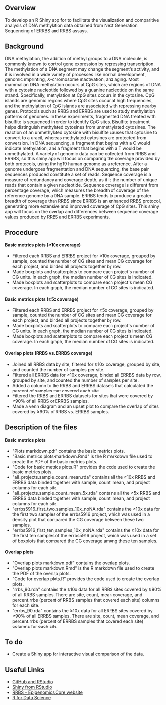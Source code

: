 ## Overview
To develop an R Shiny app for to facilitate the visualization and comparitive analysis of DNA methylation data obtained from Next Generation Sequencing of ERRBS and RRBS assays.

## Background
  DNA methylation, the addition of methyl groups to a DNA molecule, is commonly known to control gene expression by repressing transcription. The methylation of a DNA segment may change the segment’s activity, and it is involved in a wide variety of processes like normal development, genomic imprinting, X-chromosome inactivation, and aging. Most mammalian DNA methylation occurs at CpG sites, which are regions of DNA with a cytosine nucleotide followed by a guanine nucleotide on the same strand. Specifically, methylation at CpG sites occurs in the cytosine. CpG islands are genomic regions where CpG sites occur at high frequencies, and the methylation of CpG islands are associated with repressing nearby genes. 
  Protocols such as RRBS and ERRBS are used to study methylation patterns of genomes. In these experiments, fragmented DNA treated with bisulfite is sequenced in order to identify CpG sites. Bisulfite treatment helps distinguish methylated cytosines from unmethylated cytosines. The reaction of an unmethylated cytosine with bisulfite causes that cytosine to convert to a uracil, whereas methylated cytosines are protected from conversion. In DNA sequencing, a fragment that begins with a C would indicate methylation, and a fragment that begins with a T would be unmethylated. 
  A variety of genomic data can be collected from RRBS and ERRBS, so this shiny app will focus on comparing the coverage provided by both protocols, using the hg19 human genome as a reference. After a genome undergoes fragmentation and DNA sequencing, the base pair sequences produced constitute a set of reads. Sequence coverage is a measure of redundancy and coverage depth, as it is the number of unique reads that contain a given nucleotide. Sequence coverage is different from percentage coverage, which measures the breadth of coverage of the reference genome by a DNA sample. ERRBS tends to produce a greater breadth of coverage than RRBS since ERRBS is an enhanced RRBS protocol, generating more extensive and improved coverage of CpG sites. This shiny app will focus on the overlap and differences between sequence coverage values produced by RRBS and ERRBS experiments.
  
## Procedure

#### Basic metrics plots (≥10x coverage)
- Filtered each RRBS and ERRBS project for ≥10x coverage, grouped by sample, counted the number of CG sites and mean CG coverage for each project, and binded all projects together by row.
- Made boxplots and scatterplots to compare each project's number of CG units. In each graph, the median number of CG sites is indicated.
- Made boxplots and scatterplots to compare each project's mean CG coverage. In each graph, the median number of CG sites is indicated.


#### Basic metrics plots (≥5x coverage)
- Filtered each RRBS and ERRBS project for ≥5x coverage, grouped by sample, counted the number of CG sites and mean CG coverage for each project, and binded all projects together by row.
- Made boxplots and scatterplots to compare each project's number of CG units. In each graph, the median number of CG sites is indicated.
- Made boxplots and scatterplots to compare each project's mean CG coverage. In each graph, the median number of CG sites is indicated.


#### Overlap plots (RRBS vs. ERRBS coverage)
- Joined all RRBS data by site, filtered for ≥10x coverage, grouped by site, and counted the number of samples per site.
- Filtered all ERRBS data for ≥10x coverage, binded all ERRBS data by row, grouped by site, and counted the number of samples per site.
- Added a column to the RRBS and ERRBS datasets that calculated the percent of samples that covered each site.
- Filtered the RRBS and ERRBS datasets for sites that were covered by ≥90% of all RRBS or ERRBS samples.
- Made a venn diagram and an upset plot to compare the overlap of sites covered by ≥90% of RRBS vs. ERRBS samples.

## Description of the files

#### Basic metrics plots
- "Plots markdown.pdf" contains the basic metrics plots.
- "Basic metrics plots-markdown.Rmd" is the R markdown file used to create the PDF of the basic metrics plots.
- "Code for basic metrics plots.R" provides the code used to create the basic metrics plots.
- "all_projects.sample_count_mean.rda" contains all the ≥10x RRBS and ERRBS data binded together with sample, count, mean, and project columns for each site.
- "all_projects.sample_count_mean_5x.rda" contains all the ≥5x RRBS and ERRBS data binded together with sample, count, mean, and project columns for each site.
- "errbs5916_first_two_samples_10x_noNA.rda" contains the ≥10x data for the first two samples of the errbs5916 project, which was used in a density plot that compared the CG coverage between these two samples.
- "errbs5916_first_ten_samples_10x_noNA.rda" contains the ≥10x data for the first ten samples of the errbs5916 project, which was used in a set of boxplots that compared the CG coverage among these ten samples.

#### Overlap plots
- "Overlap plots markdown.pdf" contains the overlap plots.
- "Overlap plots markdown.Rmd" is the R markdown file used to create the PDF of the overlap plots.
- "Code for overlap plots.R" provides the code used to create the overlap plots.
- "rrbs_90.rda" contains the ≥10x data for all RRBS sites covered by ≥90% of all RRBS samples. There are site, count, mean coverage, and percent.rrbs (percent of RRBS samples that covered each site) columns for each site.
- "errbs_90.rda" contains the ≥10x data for all ERRBS sites covered by ≥90% of all ERRBS samples. There are site, count, mean coverage, and percent.rrbs (percent of ERRBS samples that covered each site) columns for each site.

## To do
- Create a Shiny app for interactive visual comparison of the data.

## Useful Links
- [GitHub and RStudio](https://resources.github.com/whitepapers/github-and-rstudio/)
- [Shiny from RStudio](https://shiny.rstudio.com/)
- [RRBS - Epigenomics Core website](https://epicore.med.cornell.edu/services.php?option=rrbsdescription#seq)
- [R for Data Science](https://r4ds.had.co.nz/)

